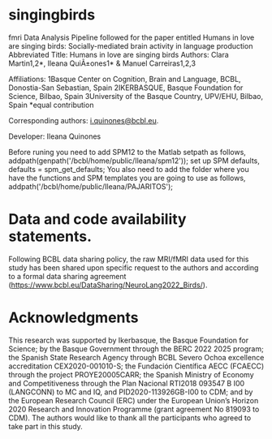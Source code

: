 # singingbirds
fmri Data Analysis Pipeline followed for the paper entitled Humans in love are singing birds: Socially-mediated brain activity in language production
Abbreviated Title: Humans in love are singing birds
Authors: Clara Martin1,2*, Ileana QuiÃ±ones1* & Manuel Carreiras1,2,3

Affiliations:
1Basque Center on Cognition, Brain and Language, BCBL, Donostia-San Sebastian, Spain
2IKERBASQUE, Basque Foundation for Science, Bilbao, Spain
3University of the Basque Country, UPV/EHU, Bilbao, Spain
*equal contribution

Corresponding authors: i.quinones@bcbl.eu. 

Developer: Ileana Quinones

Before runing you need to add SPM12 to the Matlab setpath as follows, addpath(genpath('/bcbl/home/public/Ileana/spm12'));
set up SPM defaults, defaults = spm_get_defaults;
You also need to add the folder where you have the functions and SPM templates you are going to use as follows, addpath('/bcbl/home/public/Ileana/PAJARITOS');

# Data and code availability statements.
Following BCBL data sharing policy, the raw MRI/fMRI data used for this study has been shared upon specific request to the authors and according to a formal data sharing agreement (https://www.bcbl.eu/DataSharing/NeuroLang2022_Birds/). 

# Acknowledgments
This research was supported by Ikerbasque, the Basque Foundation for Science; by the Basque Government through the BERC 2022 2025 program; the Spanish State Research Agency through BCBL Severo Ochoa excellence accreditation CEX2020-001010-S; the Fundación Científica AECC (FCAECC) through the project PROYE20005CARR; the Spanish Ministry of Economy and Competitiveness through the Plan Nacional RTI2018 093547 B I00 (LANGCONN) to MC and IQ, and PID2020-113926GB-I00 to CDM; and by the European Research Council (ERC) under the European Union’s Horizon 2020 Research and Innovation Programme (grant agreement No 819093 to CDM). The authors would like to thank all the participants who agreed to take part in this study. 
